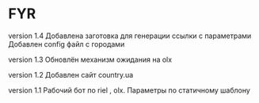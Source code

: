 # FYR

version 1.4
Добавлена заготовка для генерации ссылки с параметрами
Добавлен config файл с городами

version 1.3
Обновлён механизм ожидания на olx

version 1.2
Добавлен сайт country.ua

version 1.1
Рабочий бот по riel , olx. Параметры по статичному шаблону
